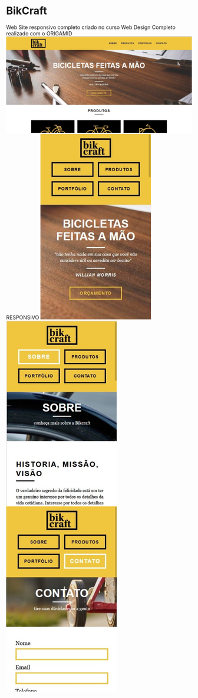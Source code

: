# BikCraft
Web Site responsivo completo criado no curso Web Design Completo realizado com o ORIGAMID
<img src="https://github.com/luizjxcoder/BikCraft/blob/master/img/SharedScreenshot.jpg"/>
RESPONSIVO
<img src="https://github.com/luizjxcoder/BikCraft/blob/master/img/SharedScreenshot2.jpg" width="300"/>
<img src="https://github.com/luizjxcoder/BikCraft/blob/master/img/SharedScreenshot3.jpg" width="300"/>
<img src="https://github.com/luizjxcoder/BikCraft/blob/master/img/SharedScreenshot4.jpg" width="300"/>
